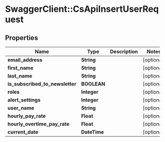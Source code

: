 # SwaggerClient::CsApiInsertUserRequest

## Properties
Name | Type | Description | Notes
------------ | ------------- | ------------- | -------------
**email_address** | **String** |  | [optional] 
**first_name** | **String** |  | [optional] 
**last_name** | **String** |  | [optional] 
**is_subscribed_to_newsletter** | **BOOLEAN** |  | [optional] 
**roles** | **Integer** |  | [optional] 
**alert_settings** | **Integer** |  | [optional] 
**user_name** | **String** |  | [optional] 
**hourly_pay_rate** | **Float** |  | [optional] 
**hourly_overtime_pay_rate** | **Float** |  | [optional] 
**current_date** | **DateTime** |  | [optional] 


